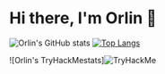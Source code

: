 # Hi there, I'm Orlin 👋
![Orlin's GitHub stats](https://github-readme-stats.vercel.app/api?username=orlin66&show_icons=true&bg_color=00000000)
[![Top Langs](https://github-readme-stats.vercel.app/api/top-langs/?username=orlin66&layout=compact)](https://github.com/orlin66/github-readme-stats)

![Orlin's TryHackMestats]<img src="https://tryhackme-badges.s3.amazonaws.com/orlin66.png" alt="TryHackMe">

